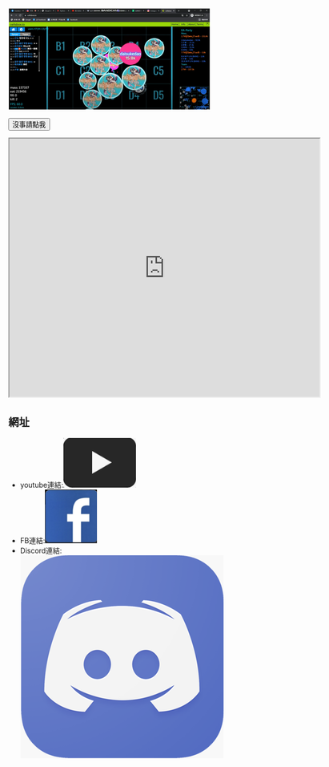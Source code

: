 <html id="2">
    <hesd>
        <mata charset="utf-8"></mata>
        <title>AGAR.io江西</title>
        <link href="練習.css" rel="stylesheet" type="text/css">
    </hesd>
    <body id="1">
        <img src="圖片/1.png" alt="1" id="A">
        <p id="D"></p>
        <p id="C"><button id="C" onclick="b();">沒事請點我</button></p>
        <iframe width="620" height="515" src="https://youtu.be/NQLfA6N1LxA?autoplay=1&mute=1&loop=1">
        </iframe>
        <h2 id="3">網址</h2>
        <ul>
        <li>youtube連結:<a href="https://www.youtube.com/channel/UCUL3ftFNvPovS-f18SdFhEg"><img src="圖片/4.png" id="B"></a></li>
        <li>FB連結:<a href="https://www.facebook.com/profile.php?id=100068670226171"><img src="圖片/3.png" id="B"></a></li>
        <li>Discord連結:<a href="https://discord.gg/4r6zNg79vS"><img src="圖片/2.png" alt="1" id="B"></a></li>
        </ul>
    </body>
    <script type="text/javascript" src="練習.js"></script>
</html>

